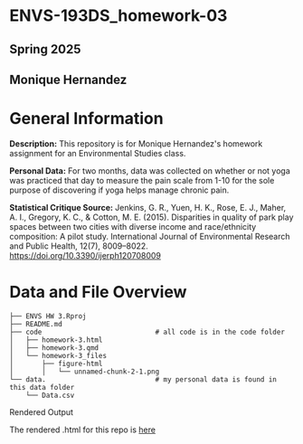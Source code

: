 # ENVS-193DS_homework-03

## **Spring 2025**

## **Monique Hernandez**

# General Information

**Description:** This repository is for Monique Hernandez's homework assignment for an Environmental Studies class.

**Personal Data:** For two months, data was collected on whether or not yoga was practiced that day to measure the pain scale from 1-10 for the sole purpose of discovering if yoga helps manage chronic pain.

**Statistical Critique Source:** Jenkins, G. R., Yuen, H. K., Rose, E. J., Maher, A. I., Gregory, K. C., & Cotton, M. E. (2015). Disparities in quality of park play spaces between two cities with diverse income and race/ethnicity composition: A pilot study. International Journal of Environmental Research and Public Health, 12(7), 8009–8022. https://doi.org/10.3390/ijerph120708009

# Data and File Overview

```         
├── ENVS HW 3.Rproj
├── README.md
├── code                            # all code is in the code folder
│   ├── homework-3.html
│   ├── homework-3.qmd
│   └── homework-3_files
│       ├── figure-html
│       │   └── unnamed-chunk-2-1.png
└── data.                           # my personal data is found in this data folder
    └── Data.csv
```

Rendered Output

The rendered .html for this repo is  [here](http://localhost:6686/)
